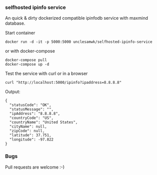 ### selfhosted ipinfo service

An quick & dirty dockerized compatible ipinfodb service with maxmind database.

Start container
```
docker run -d -it -p 5000:5000 unclesamwk/selfhosted-ipinfo-service
```
or with docker-compose
```
docker-compose pull
docker-compose up -d
```

Test the service with curl or in a browser
```
curl "http://localhost:5000/ipinfo?ipaddress=8.8.8.8"
```
Output:
```
{
  "statusCode": "OK",
  "statusMessage": "",
  "ipAddress": "8.8.8.8",
  "countryCode": "US",
  "countryName": "United States",
  "cityName": null,
  "zipCode": null,
  "latitude": 37.751,
  "longitude": -97.822
}
```

### Bugs

Pull requests are welcome :-)
